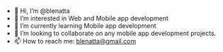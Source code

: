 - 👋 Hi, I’m @blenatta
- 👀 I’m interested in Web and Mobile app development
- 🌱 I’m currently learning Mobile app development
- 💞️ I’m looking to collaborate on any mobile app development projects.
- 📫 How to reach me: blenatta@gmail.com

<!---
blenatta/blenatta is a ✨ special ✨ repository because its `README.md` (this file) appears on your GitHub profile.
You can click the Preview link to take a look at your changes.
--->
